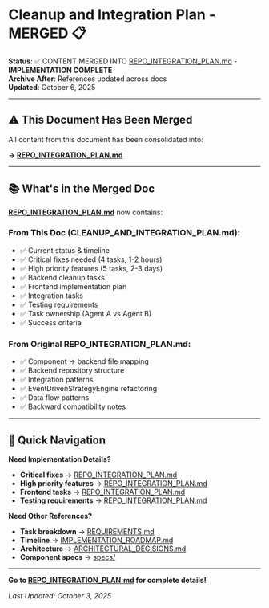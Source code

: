 # Cleanup and Integration Plan - MERGED 📋

**Status**: ✅ CONTENT MERGED INTO [REPO_INTEGRATION_PLAN.md](REPO_INTEGRATION_PLAN.md) - **IMPLEMENTATION COMPLETE**  
**Archive After**: References updated across docs  
**Updated**: October 6, 2025

---

## ⚠️ **This Document Has Been Merged**

All content from this document has been consolidated into:

**→ [REPO_INTEGRATION_PLAN.md](REPO_INTEGRATION_PLAN.md)**

---

## 📚 **What's in the Merged Doc**

**[REPO_INTEGRATION_PLAN.md](REPO_INTEGRATION_PLAN.md)** now contains:

### **From This Doc (CLEANUP_AND_INTEGRATION_PLAN.md)**:
- ✅ Current status & timeline
- ✅ Critical fixes needed (4 tasks, 1-2 hours)
- ✅ High priority features (5 tasks, 2-3 days)
- ✅ Backend cleanup tasks
- ✅ Frontend implementation plan
- ✅ Integration tasks
- ✅ Testing requirements
- ✅ Task ownership (Agent A vs Agent B)
- ✅ Success criteria

### **From Original REPO_INTEGRATION_PLAN.md**:
- ✅ Component → backend file mapping
- ✅ Backend repository structure
- ✅ Integration patterns
- ✅ EventDrivenStrategyEngine refactoring
- ✅ Data flow patterns
- ✅ Backward compatibility notes

---

## 🎯 **Quick Navigation**

**Need Implementation Details?**
- **Critical fixes** → [REPO_INTEGRATION_PLAN.md](REPO_INTEGRATION_PLAN.md#critical-implementation-tasks)
- **High priority features** → [REPO_INTEGRATION_PLAN.md](REPO_INTEGRATION_PLAN.md#high-priority-features)
- **Frontend tasks** → [REPO_INTEGRATION_PLAN.md](REPO_INTEGRATION_PLAN.md#frontend-implementation)
- **Testing requirements** → [REPO_INTEGRATION_PLAN.md](REPO_INTEGRATION_PLAN.md#testing-requirements)

**Need Other References?**
- **Task breakdown** → [REQUIREMENTS.md](REQUIREMENTS.md)
- **Timeline** → [IMPLEMENTATION_ROADMAP.md](IMPLEMENTATION_ROADMAP.md)
- **Architecture** → [ARCHITECTURAL_DECISIONS.md](ARCHITECTURAL_DECISIONS.md)
- **Component specs** → [specs/](specs/)

---

**Go to [REPO_INTEGRATION_PLAN.md](REPO_INTEGRATION_PLAN.md) for complete details!**

*Last Updated: October 3, 2025*
